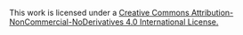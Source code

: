 This work is licensed under a [Creative Commons Attribution-NonCommercial-NoDerivatives 4.0 International License.](https://creativecommons.org/licenses/by-nc-nd/4.0/)
